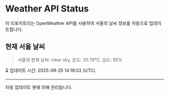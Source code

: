 
# Weather API Status

이 리포지토리는 OpenWeather API를 사용하여 서울의 날씨 정보를 자동으로 업데이트합니다.

## 현재 서울 날씨
> 서울의 현재 날씨: clear sky, 온도: 20.76°C, 습도: 95%

⏳ 업데이트 시간: 2025-09-25 14:18:02 (UTC)

---
자동 업데이트 봇에 의해 관리됩니다.
